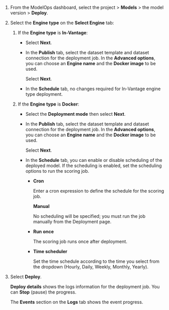 1.  From the ModelOps dashboard, select the project > **Models** > the model version > **Deploy**.


1.  Select the **Engine type** on the **Select Engine** tab:

    1.  If the **Engine type** is **In-Vantage**:

        -   Select **Next**.


        -   In the **Publish** tab, select the dataset template and dataset connection for the deployment job. In the **Advanced options**, you can choose an **Engine name** and the **Docker image** to be used.

            Select **Next**.


        -   In the **Schedule** tab, no changes required for In-Vantage engine type deployment.


    1.  If the **Engine type** is **Docker**:

        -   Select the **Deployment mode** then select **Next**.


        -   In the **Publish** tab, select the dataset template and dataset connection for the deployment job. In the **Advanced options**, you can choose an **Engine name** and the **Docker image** to be used.

            Select **Next**.


        -   In the **Schedule** tab, you can enable or disable scheduling of the deployed model. If the scheduling is enabled, set the scheduling options to run the scoring job.

            -   **Cron**

                Enter a cron expression to define the schedule for the scoring job.

                **Manual**

                No scheduling will be specified; you must run the job manually from the Deployment page.


            -   **Run once**

                The scoring job runs once after deployment.


            -   **Time scheduler**

                Set the time schedule according to the time you select from the dropdown (Hourly, Daily, Weekly, Monthly, Yearly).


1.  Select **Deploy**.

    **Deploy details** shows the logs information for the deployment job. You can **Stop** (pause) the progress.

    The **Events** section on the **Logs** tab shows the event progress.


